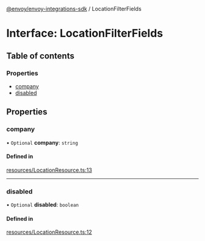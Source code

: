 [@envoy/envoy-integrations-sdk](../README.md) / LocationFilterFields

# Interface: LocationFilterFields

## Table of contents

### Properties

- [company](locationfilterfields.md#company)
- [disabled](locationfilterfields.md#disabled)

## Properties

### company

• `Optional` **company**: `string`

#### Defined in

[resources/LocationResource.ts:13](https://github.com/envoy/envoy-integrations-sdk-nodejs/blob/b26deae/src/resources/LocationResource.ts#L13)

___

### disabled

• `Optional` **disabled**: `boolean`

#### Defined in

[resources/LocationResource.ts:12](https://github.com/envoy/envoy-integrations-sdk-nodejs/blob/b26deae/src/resources/LocationResource.ts#L12)
